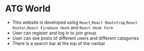 # ATG World

- This website is developed using `React`,`React Bootstrap`,`React Router`,`React Firebase Hook` and `React Hook Form`
- User can register and log in to join group
- User can see posts of different users and different catagories
- There is a search bar at the top of the navbar
